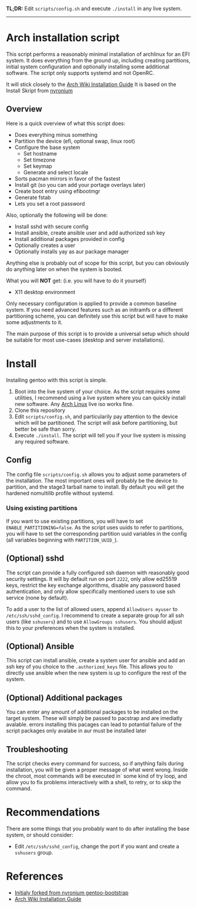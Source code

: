 **TL;DR:** Edit `scripts/config.sh` and execute `./install` in any live system.

---

# Arch installation script


This script performs a reasonably minimal installation of archlinux for an EFI system.
It does everything from the ground up, including creating partitions, initial system configuration
and optionally installing some additional software. The script only supports systemd and not OpenRC.

It will stick closely to the [Arch Wiki Installation Guide](https://wiki.archlinux.org/index.php/installation_guide)
It is based on the Install Skript from [nyronium](https://github.com/nyronium/gentoo-bootstrap)



## Overview

Here is a quick overview of what this script does:

* Does everything minus something
* Partition the device (efi, optional swap, linux root)
* Configure the base system
  - Set hostname
  - Set timezone
  - Set keymap
  - Generate and select locale
* Sorts pacman mirrors in favor of the fastest
* Install git (so you can add your portage overlays later)
* Create boot entry using efibootmgr
* Generate fstab
* Lets you set a root password

Also, optionally the following will be done:

* Install sshd with secure config
* Install ansible, create ansible user and add authorized ssh key
* Install additional packages provided in config
* Optionally creates a user
* Optionally installs yay as aur package manager

Anything else is probably out of scope for this script,
but you can obviously do anything later on when the system is booted.

What you will **NOT** get: (i.e. you will have to do it yourself)

* X11 desktop environment

Only necessary configuration is applied to provide a common baseline system.
If you need advanced features such as an initramfs or a different
partitioning scheme, you can definitely use this script but will
have to make some adjustments to it.

The main purpose of this script is to provide a universal setup
which should be suitable for most use-cases (desktop and server installations).


# Install

Installing gentoo with this script is simple.

1. Boot into the live system of your choice. As the script requires some utilities,
   I recommend using a live system where you can quickly install new software.
   Any [Arch Linux](https://www.archlinux.org/download/) live iso works fine.
2. Clone this repository
3. Edit `scripts/config.sh`, and particularily pay attention to
   the device which will be partitioned. The script will ask before partitioning,
   but better be safe than sorry.
4. Execute `./install`. The script will tell you if your live
   system is missing any required software.

## Config

The config file `scripts/config.sh` allows you to adjust some parameters of the installation.
The most important ones will probably be the device to partition, and the stage3 tarball name
to install. By default you will get the hardened nomultilib profile without systemd.

### Using existing partitions
 
If you want to use existing partitions, you will have to set `ENABLE_PARTITIONING=false`.
As the script uses uuids to refer to partitions, you will have to set the corresponding
partition uuid variables in the config (all variables beginning with `PARTITION_UUID_`).

## (Optional) sshd

The script can provide a fully configured ssh daemon with reasonably good security settings.
It will by default run on port `2222`, only allow ed25519 keys, restrict the key exchange
algorithms, disable any password based authentication, and only allow specifically mentioned
users to use ssh service (none by default).

To add a user to the list of allowed users, append `AllowUsers myuser` to `/etc/ssh/sshd_config`.
I recommend to create a separate group for all ssh users (like `sshusers`) and
to use `AllowGroups sshusers`. You should adjust this to your preferences when
the system is installed.

## (Optional) Ansible

This script can install ansible, create a system user for ansible and add an ssh key of
you choice to the `.authorized_keys` file. This allows you to directly use ansible when
the new system is up to configure the rest of the system.

## (Optional) Additional packages

You can enter any amount of additional packages to be installed on the target system.
These will simply be passed to pacstrap and are imediatly avalable.
errors installing this pacages can lead to potantial failure of the script
packages only avalabe in aur must be installed later

## Troubleshooting

The script checks every command for success, so if anything fails during installation,
you will be given a proper message of what went wrong. Inside the chroot,
most commands will be executed in´ some kind of try loop, and allow you to
fix problems interactively with a shell, to retry, or to skip the command.

# Recommendations

There are some things that you probably want to do after installing the base system,
or should consider:

* Edit `/etc/ssh/sshd_config`, change the port if you want and create a `sshusers` group.


# References

* [Initialy forked from nyronium gentoo-bootstrap](https://github.com/nyronium/gentoo-bootstrap)
* [Arch Wiki Installation Guide](https://wiki.archlinux.org/index.php/installation_guide)
